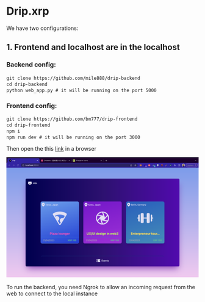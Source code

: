 # Drip.xrp

We have two configurations:

## 1. Frontend and localhost are in the localhost

### Backend config:
```
git clone https://github.com/mile888/drip-backend
cd drip-backend
python web_app.py # it will be running on the port 5000
```

### Frontend config:
```
git clone https://github.com/bm777/drip-frontend
cd drip-frontend
npm i
npm run dev # it will be running on the port 3000
```
Then open the this [link](http://localhost:3000) in a browser

![image](assets/bg.png)

To run the backend, you need Ngrok to allow an incoming request from the web to connect to the local instance

